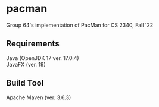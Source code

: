 # pacman
Group 64's implementation of PacMan for CS 2340, Fall '22

## Requirements
Java (OpenJDK 17 ver. 17.0.4) \
JavaFX (ver. 19)

## Build Tool
Apache Maven (ver. 3.6.3)
